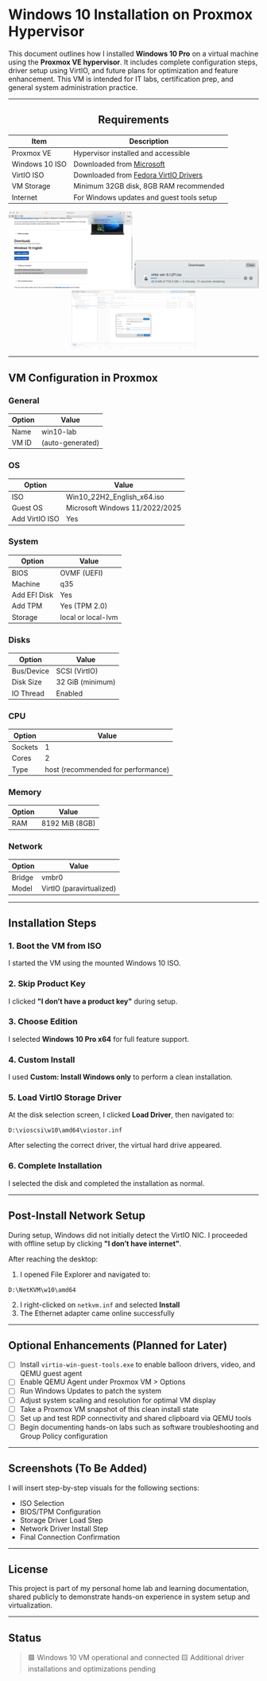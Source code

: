 # Windows 10 Installation on Proxmox Hypervisor

This document outlines how I installed **Windows 10 Pro** on a virtual machine using the **Proxmox VE hypervisor**. It includes complete configuration steps, driver setup using VirtIO, and future plans for optimization and feature enhancement. This VM is intended for IT labs, certification prep, and general system administration practice.

---

<div align="center">

## Requirements

| Item         | Description |
|--------------|-------------|
| Proxmox VE   | Hypervisor installed and accessible |
| Windows 10 ISO | Downloaded from [Microsoft](https://www.microsoft.com/software-download/windows10) |
| VirtIO ISO   | Downloaded from [Fedora VirtIO Drivers](https://fedorapeople.org/groups/virt/virtio-win/direct-downloads/latest-virtio/) |
| VM Storage   | Minimum 32GB disk, 8GB RAM recommended |
| Internet     | For Windows updates and guest tools setup |

</div>

<p align="center">
  <img src="https://raw.githubusercontent.com/FHL3000/12U-Server-Rack-Home-Lab/main/Windows-10-VM/Install-Images/Screenshots/1-Windows-ISO-Download.png" width="250"/>
  <img src="https://raw.githubusercontent.com/FHL3000/12U-Server-Rack-Home-Lab/main/Windows-10-VM/Install-Images/Screenshots/2-VirtIO-Download.png" width="250"/>
  <img src="https://raw.githubusercontent.com/FHL3000/12U-Server-Rack-Home-Lab/main/Windows-10-VM/Install-Images/Screenshots/3-Upload-ISO-Proxmox.png" width="250"/>
</p> 

---

## VM Configuration in Proxmox

### General
| Option | Value |
|--------|-------|
| Name | win10-lab |
| VM ID | (auto-generated) |

### OS
| Option | Value |
|--------|-------|
| ISO | Win10_22H2_English_x64.iso |
| Guest OS | Microsoft Windows 11/2022/2025 |
| Add VirtIO ISO | Yes |

### System
| Option | Value |
|--------|-------|
| BIOS | OVMF (UEFI) |
| Machine | q35 |
| Add EFI Disk | Yes |
| Add TPM | Yes (TPM 2.0) |
| Storage | local or local-lvm |

### Disks
| Option | Value |
|--------|-------|
| Bus/Device | SCSI (VirtIO) |
| Disk Size | 32 GiB (minimum) |
| IO Thread | Enabled |

### CPU
| Option | Value |
|--------|-------|
| Sockets | 1 |
| Cores | 2 |
| Type | host (recommended for performance) |

### Memory
| Option | Value |
|--------|-------|
| RAM | 8192 MiB (8GB) |

### Network
| Option | Value |
|--------|-------|
| Bridge | vmbr0 |
| Model | VirtIO (paravirtualized) |

---

## Installation Steps

### 1. Boot the VM from ISO
I started the VM using the mounted Windows 10 ISO.

### 2. Skip Product Key
I clicked **"I don’t have a product key"** during setup.

### 3. Choose Edition
I selected **Windows 10 Pro x64** for full feature support.

### 4. Custom Install
I used **Custom: Install Windows only** to perform a clean installation.

### 5. Load VirtIO Storage Driver
At the disk selection screen, I clicked **Load Driver**, then navigated to:
```
D:\vioscsi\w10\amd64\viostor.inf
```
After selecting the correct driver, the virtual hard drive appeared.

### 6. Complete Installation
I selected the disk and completed the installation as normal.

---

## Post-Install Network Setup
During setup, Windows did not initially detect the VirtIO NIC. I proceeded with offline setup by clicking **"I don’t have internet"**.

After reaching the desktop:
1. I opened File Explorer and navigated to:
```
D:\NetKVM\w10\amd64
```
2. I right-clicked on `netkvm.inf` and selected **Install**
3. The Ethernet adapter came online successfully

---

## Optional Enhancements (Planned for Later)
- [ ] Install `virtio-win-guest-tools.exe` to enable balloon drivers, video, and QEMU guest agent
- [ ] Enable QEMU Agent under Proxmox VM > Options
- [ ] Run Windows Updates to patch the system
- [ ] Adjust system scaling and resolution for optimal VM display
- [ ] Take a Proxmox VM snapshot of this clean install state
- [ ] Set up and test RDP connectivity and shared clipboard via QEMU tools
- [ ] Begin documenting hands-on labs such as software troubleshooting and Group Policy configuration

---

## Screenshots (To Be Added)
I will insert step-by-step visuals for the following sections:
- ISO Selection
- BIOS/TPM Configuration
- Storage Driver Load Step
- Network Driver Install Step
- Final Connection Confirmation

---

## License
This project is part of my personal home lab and learning documentation, shared publicly to demonstrate hands-on experience in system setup and virtualization.

---

## Status
> 🟩 Windows 10 VM operational and connected
> 🟨 Additional driver installations and optimizations pending


